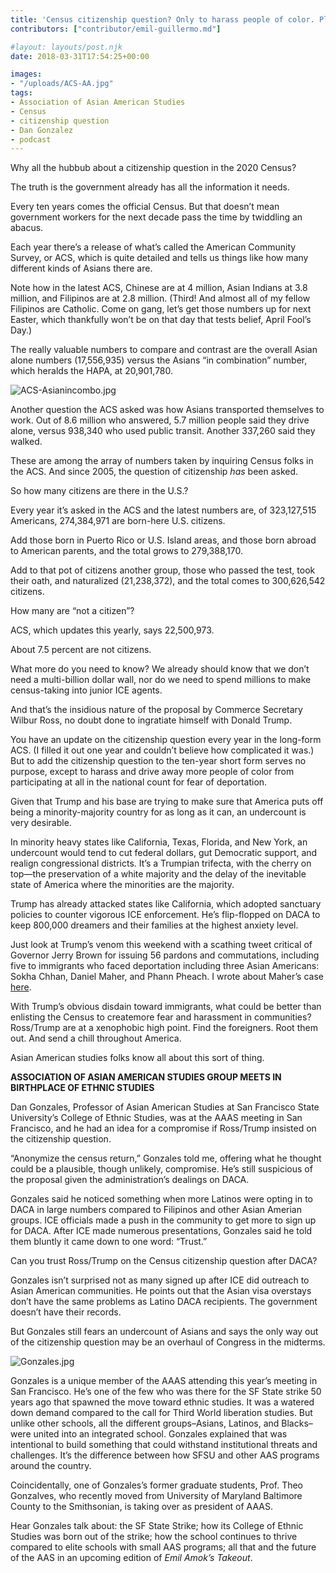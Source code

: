 ```yaml
---
title: 'Census citizenship question? Only to harass people of color. Plus, Ass’n of Asian American Studies meets in SF 50 years after historic strike'
contributors: ["contributor/emil-guillermo.md"]

#layout: layouts/post.njk
date: 2018-03-31T17:54:25+00:00

images:
- "/uploads/ACS-AA.jpg"
tags:
- Association of Asian American Studies
- Census
- citizenship question
- Dan Gonzalez
- podcast
---
```


Why all the hubbub about a citizenship question in the 2020 Census?

The truth is the government already has all the information it needs.

Every ten years comes the official Census. But that doesn’t mean government
workers for the next decade pass the time by twiddling an abacus.

Each year there’s a release of what’s called the American Community Survey, or
ACS, which is quite detailed and tells us things like how many different kinds
of Asians there are.

Note how in the latest ACS, Chinese are at 4 million, Asian Indians at 3.8
million, and Filipinos are at 2.8 million. (Third! And almost all of my fellow
Filipinos are Catholic. Come on gang, let’s get those numbers up for next
Easter, which thankfully won’t be on that day that tests belief, April Fool’s
Day.)

The really valuable numbers to compare and contrast are the overall Asian alone
numbers (17,556,935) versus the Asians “in combination” number, which heralds
the HAPA, at 20,901,780.

![ACS-Asianincombo.jpg](/uploads/ACS-Asianincombo.jpg)

Another question the ACS asked was how Asians transported themselves to work.
Out of 8.6 million who answered, 5.7 million people said they drive alone,
versus 938,340 who used public transit.  Another 337,260 said they walked.

These are among the array of numbers taken by inquiring Census folks in the ACS.
And since 2005, the question of citizenship _has_ been asked.

So how many citizens are there in the U.S.?

Every year it’s asked in the ACS and the latest numbers are, of 323,127,515
Americans, 274,384,971 are born-here U.S. citizens.

Add those born in Puerto Rico or U.S. Island areas, and those born abroad to
American parents, and the total grows to 279,388,170.

Add to that pot of citizens another group, those who passed the test, took their
oath, and  naturalized (21,238,372), and the total comes to 300,626,542
citizens.

How many are “not a citizen”?

ACS, which updates this yearly, says 22,500,973.

About 7.5 percent are not citizens.

What more do you need to know? We already should know that we don’t need a
multi-billion dollar wall, nor do we need to spend millions to make
census-taking into junior ICE agents.

And that’s the insidious nature of the proposal by Commerce Secretary Wilbur
Ross, no doubt done to ingratiate himself with Donald Trump.

You have an update on the citizenship question every year in the long-form ACS.
(I filled it out one year and couldn’t believe how complicated it was.) But to
add the citizenship question to the ten-year short form serves no purpose,
except to harass and drive away more people of color from participating at all
in the national count for fear of deportation.

Given that Trump and his base are trying to make sure that America puts off
being a minority-majority country for as long as it can, an undercount is very
desirable.

In minority heavy states like California, Texas, Florida, and New York, an
undercount  would tend to cut federal dollars, gut Democratic support, and
realign congressional districts. It’s a Trumpian trifecta, with the cherry on
top—the preservation of a white majority and the delay of the inevitable state
of America where the minorities are the majority.

Trump has already attacked states like California, which adopted sanctuary
policies to counter vigorous ICE enforcement. He’s flip-flopped on DACA to keep
800,000 dreamers and their families at the highest anxiety level.

Just look at Trump’s venom this weekend with a scathing tweet critical of
Governor Jerry Brown for issuing 56 pardons and commutations, including five to
immigrants who faced deportation including three Asian Americans: Sokha Chhan,
Daniel Maher, and Phann Pheach. I wrote about Maher’s case
[here](https://www.nbcnews.com/news/asian-america/two-months-detained-daniel-mahers-deportation-ordeal-not-yet-over-n416966).

With Trump’s obvious disdain toward immigrants, what could be better than
enlisting the Census to createmore fear and harassment in communities?
Ross/Trump are at a xenophobic high point. Find the foreigners. Root them out.
And send a chill throughout America.

Asian American studies folks know all about this sort of thing.

**ASSOCIATION OF ASIAN AMERICAN STUDIES GROUP MEETS IN BIRTHPLACE OF ETHNIC STUDIES**

Dan Gonzales, Professor of Asian American Studies at San Francisco State
University’s College of Ethnic Studies, was at the AAAS meeting in San
Francisco, and he had an idea for a compromise if Ross/Trump insisted on the
citizenship question.

“Anonymize the census return,” Gonzales told me, offering what he thought could
be a plausible, though unlikely, compromise. He’s still  suspicious of the
proposal given the  administration’s dealings on DACA.

Gonzales said he noticed something when more Latinos were opting in to DACA in
large numbers compared to Filipinos and other Asian Amerian groups. ICE
officials made a push in the community to get more to sign up for DACA. After
ICE made numerous presentations, Gonzales said he told them bluntly it came down
to one word: “Trust.”

Can you trust Ross/Trump on the Census citizenship question after DACA?

Gonzales isn’t surprised not as many signed up after ICE did outreach to Asian
American communities. He points out that the Asian visa overstays don’t have the
same problems as Latino DACA recipients. The government doesn’t have their
records.

But Gonzales still fears an undercount of Asians and says the only way out of
the citizenship question may be an overhaul of Congress in the midterms.

![Gonzales.jpg](/uploads/Gonzales.jpg)

Gonzales is a unique member of the AAAS attending this year’s meeting in San
Francisco. He’s one of the few who was there for the SF State strike 50 years
ago that spawned the move toward ethnic studies. It was a watered down demand
compared to the call for Third World liberation studies. But unlike other
schools, all the different groups–Asians, Latinos, and Blacks–were united into
an integrated school. Gonzales explained that was intentional to build something
that could withstand institutional threats and challenges. It’s the difference
between how SFSU and other AAS programs around the country.

Coincidentally, one of Gonzales’s  former graduate students, Prof. Theo
Gonzalves, who recently moved from University of Maryland Baltimore County to
the Smithsonian, is taking over as president of AAAS.

Hear Gonzales talk about: the SF State Strike; how its College of Ethnic Studies
was born out of the strike; how the school continues to thrive compared to elite
schools with small AAS programs; all that and the future of the AAS in an
upcoming edition of _Emil Amok’s Takeout_.
